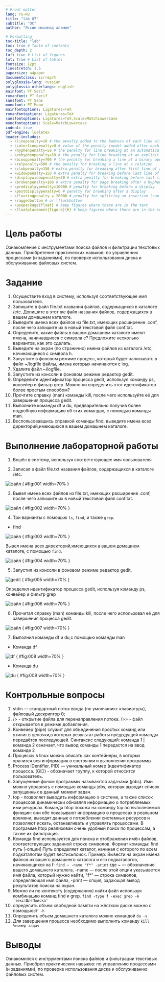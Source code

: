 ```yaml
---
# Front matter
lang: ru-RU
title: "lab 07"
subtitle: "OC"
author: "Яссин мохамад аламин"

# Formatting
toc-title: "lab"
toc: true # Table of contents
toc_depth: 2
lof: true # List of figures
lot: true # List of tables
fontsize: 12pt
linestretch: 1.5
papersize: a4paper
documentclass: scrreprt
polyglossia-lang: russian
polyglossia-otherlangs: english
mainfont: PT Serif
romanfont: PT Serif
sansfont: PT Sans
monofont: PT Mono
mainfontoptions: Ligatures=TeX
romanfontoptions: Ligatures=TeX
sansfontoptions: Ligatures=TeX,Scale=MatchLowercase
monofontoptions: Scale=MatchLowercase
indent: true
pdf-engine: lualatex
header-includes:
  - \linepenalty=10 # the penalty added to the badness of each line within a paragraph (no associated penalty node) Increasing the value makes tex try to have fewer lines in the paragraph.
  - \interlinepenalty=0 # value of the penalty (node) added after each line of a paragraph.
  - \hyphenpenalty=50 # the penalty for line breaking at an automatically inserted hyphen
  - \exhyphenpenalty=50 # the penalty for line breaking at an explicit hyphen
  - \binoppenalty=700 # the penalty for breaking a line at a binary operator
  - \relpenalty=500 # the penalty for breaking a line at a relation
  - \clubpenalty=150 # extra penalty for breaking after first line of a paragraph
  - \widowpenalty=150 # extra penalty for breaking before last line of a paragraph
  - \displaywidowpenalty=50 # extra penalty for breaking before last line before a display math
  - \brokenpenalty=100 # extra penalty for page breaking after a hyphenated line
  - \predisplaypenalty=10000 # penalty for breaking before a display
  - \postdisplaypenalty=0 # penalty for breaking after a display
  - \floatingpenalty = 20000 # penalty for splitting an insertion (can only be split footnote in standard LaTeX)
  - \raggedbottom # or \flushbottom
  - \usepackage{float} # keep figures where there are in the text
  - \floatplacement{figure}{H} # keep figures where there are in the text
---
```





# Цель работы

Ознакомление с инструментами поиска файлов и фильтрации текстовых данных. Приобретение практических навыков: по управлению процессами (и заданиями), по проверке использования диска и обслуживанию файловых систем.

# Задание

1. Осуществите вход в систему, используя соответствующее имя пользователя.
2. Запишите в файл file.txt названия файлов, содержащихся в каталоге /etc.
Допишите в этот же файл названия файлов, содержащихся в вашем домашнем каталоге.
3. Выведите имена всех файлов из file.txt, имеющих расширение .conf, после чего запишите их в новый текстовой файл conf.txt.
4. Определите, какие файлы в вашем домашнем каталоге имеют имена, начинавшиеся с символа c? Предложите несколько вариантов, как это сделать.
5. Выведите на экран (по странично) имена файлов из каталога /etc, начинающиеся с символа h.
6. Запустите в фоновом режиме процесс, который будет записывать в файл
~/logfile файлы, имена которых начинаются с log.
7. Удалите файл ~/logfile.
8. Запустите из консоли в фоновом режиме редактор gedit.
9. Определите идентификатор процесса gedit, используя команду ps, конвейер и фильтр grep. Можно ли определить этот идентификатор более простым способом?
10. Прочтите справку (man) команды kill, после чего используйте её для завершения процесса gedit.
11. Выполните команды df и du, предварительно получив более подробную информацию об этих командах, с помощью команды man.
12. Воспользовавшись справкой команды find, выведите имена всех директорий,имеющихся в вашем домашнем каталоге.


# Выполнение лабораторной работы

1. Вошёл в систему, используя соответствующее имя пользователя

2. Записал в файл file.txt названия файлов, содержащихся в каталоге /etc.

![файл](https://github.com/Strikoder/OS/blob/main/lab%2007/report/img/7.1.JPG?raw=true) { #fig:001 width=70% }

3.  Вывел имена всех файлов из file.txt, имеющих расширение .conf, после чего запишите их в новый текстовой файл conf.txt.

![файл](https://github.com/Strikoder/OS/blob/main/lab%2007/report/img/7.2.JPG?raw=true) { #fig:002 width=70% }

4. Три варианты с помощью ``ls``, ``find``, и также ``grep``.
- find 

![файл](https://github.com/Strikoder/OS/blob/main/lab%2007/report/img/7.8.JPG?raw=true) { #fig:003 width=70% }

Вывел имена всех директорий,имеющихся в вашем домашнем каталоге, с помощью ``find``.

![файл](https://github.com/Strikoder/OS/blob/main/lab%2007/report/img/7.8.1.JPG?raw=true) { #fig:004 width=70% }



  5. Запустил из консоли в фоновом режиме редактор gedit.

![gedit](https://github.com/Strikoder/OS/blob/main/lab%2007/report/img/7.4.JPG?raw=true) { #fig:005 width=70% }
 
 Определил идентификатор процесса gedit, используя команду ps, конвейер и фильтр grep


![файл](https://github.com/Strikoder/OS/blob/main/lab%2007/report/img/7.5.JPG?raw=true) { #fig:006 width=70% }

6.  Прочитал справку (man) команды kill, после чего использовал её для завершения процесса gedit.

![файл](image/10.jpg) { #fig:007 width=70% }

7. Выполнил команды df и du,с помощью команды man
- Команда df

![df](https://github.com/Strikoder/OS/blob/main/lab%2007/report/img/7.6.JPG?raw=true) { #fig:008 width=70% }

- Команда du

 ![du](https://github.com/Strikoder/OS/blob/main/lab%2007/report/img/7.7.JPG?raw=true) { #fig:009 width=70% }
 

# Контрольные вопросы

1. stdin — стандартный поток ввода (по умолчанию: клавиатура), файловый дескриптор 0;
2. /> - открытие файла для перенаправления потока.
   />> - файл открывается в режиме добавления.
3. Конвейер (pipe) служит для объединения простых команд или утилит в цепочки,в которых результат работы предыдущей команды передаётся последующей. Синтаксис следующий:
команда 1 | команда 2
означает, что вывод команды 1 передастся на ввод команде 2
4.  Процессы в linux можно описать как контейнеры, в которых хранится вся информация о состоянии и выполнении программы. 
5. Process IDentifier, PID) — уникальный номер (идентификатор процесса. (GID) - обозначает группу, к которой относится пользователь.
6. Запущенные фоном программы называются задачами (jobs). Ими можно управлять с помощью команды jobs, которая выводит список запущенных в данный момент задач.
7. top - позволяет выводить информацию о системе, а также список процессов динамически обновляя информацию о потребляемых ими ресурсах.
Команда htop похожа на команду top по выполняемой функции: они обе показывают информацию о процессах в реальном времени, выводят данные о потреблении системных ресурсов и позволяют искать, останавливать и управлять процессами.
В программе htop реализован очень удобный поиск по процессам, а также их фильтрация.
8. Команда find используется для поиска и отображения имён файлов, соответствующих заданной строке символов.
Формат команды:
find путь [-опции]
Путь определяет каталог, начиная с которого по всем подкаталогам будет вестисьпоиск.
Пример:
Вывести на экран имена файлов из вашего домашнего каталога и его подкаталогов, начинающихся на f:
``find ~ -name "f*" -print``
где ~ — обозначение вашего домашнего каталога, -name — после этой опции указывается имя файла, который нужно найти, "f*" — строка символов, определяющая имя файла, -print — опция, задающая вывод результатов поиска на экран.
9. Можно ли по контексту (содержанию) найти файл используя комбинацию команд find и grep. ``find -type f -exec grep -H 'текстДляПоиска' ``
10. определить объем свободной памяти на жёстком диске можно с помощью``df -h``
11. Определить объем домашнего каталога можно командой ``du -s``
12. Для завершения процесса необходимо выполнить команду
``kill %номер задач``

# Выводы

Ознакомился с инструментами поиска файлов и фильтрации текстовых данных. Приобрел практических навыков: по управлению процессами (и заданиями), по проверке использования диска и обслуживанию файловых систем.